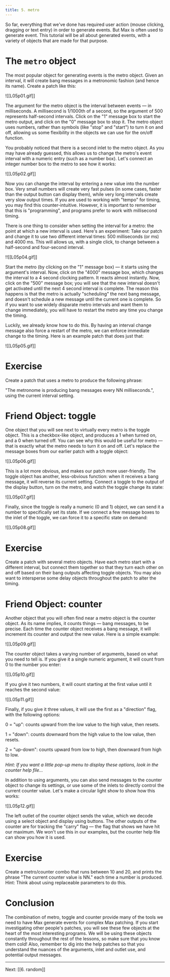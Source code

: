 ```yaml
---
title: 5. metro
---
```


So far, everything that we've done has required user action (mouse clicking, dragging or text entry) in order to generate events. But Max is often used to generate event. This tutorial will be all about generated events, with a variety of objects that are made for that purpose.

# The `metro` object

The most popular object for generating events is the metro object. Given an interval, it will create bang messages in a metronomic fashion (and hence its name). Create a patch like this:


![[L05p01.gif]]


The argument for the metro object is the interval between events — in milliseconds. A millisecond is 1/1000th of a second, so the argument of 500 represents half-second intervals. Click on the "1" message box to start the metro output, and click on the "0" message box to stop it. The metro object uses numbers, rather than symbols (like "stop" and "start") to turn it on and off, allowing us some flexibility in the objects we can use for the on/off function. 

You probably noticed that there is a second inlet to the metro object. As you may have already guessed, this allows us to change the metro's event interval with a numeric entry (such as a number box). Let's connect an integer number box to the metro to see how it works:


![[L05p02.gif]]


Now you can change the interval by entering a new value into the number box. Very small numbers will create very fast pulses (in some cases, faster than the output button can display them), while very long intervals create very slow output times. If you are used to working with "tempo" for timing, you may find this counter-intuitive. However, it is important to remember that this is "programming", and programs prefer to work with millisecond timing.

There is one thing to consider when setting the interval for a metro: the point at which a new interval is used. Here's an experiment: Take our patch and change it to use two different interval times: 500 milliseconds (or ms) and 4000 ms. This will allows us, with a single click, to change between a half-second and four-second interval.


!![[L05p04.gif]]


Start the metro (by clicking on the "1" message box) — it starts using the argument's interval. Now, click on the "4000" message box, which changes the interval to a 4 second clocking pattern. It reacts almost instantly. Now, click on the "500" message box; you will see that the new interval doesn't get activated until the next 4 second interval is complete. The reason this happens is that the metro is actually "scheduling" the next bang message, and doesn't schedule a new message until the current one is complete. So if you want to use widely disparate metro intervals and want them to change immediately, you will have to restart the metro any time you change the timing.

Luckily, we already know how to do this. By having an interval change message also force a restart of the metro, we can enforce immediate change to the timing. Here is an example patch that does just that:


![[L05p05.gif]]


# Exercise

Create a patch that uses a metro to produce the following phrase:

"The metronome is producing bang messages every NN milliseconds.", using the current interval setting.

# Friend Object: toggle

One object that you will see next to virtually every metro is the toggle object. This is a checkbox-like object, and produces a 1 when turned on, and a 0 when turned off. You can see why this would be useful for metro — that is exactly what the metro needs to turn it on and off. Let's replace the message boxes from our earlier patch with a toggle object:


![[L05p06.gif]]


This is a lot more obvious, and makes our patch more user-friendly. The toggle object has another, less-obvious function: when it receives a bang message, it will reverse its current setting. Connect a toggle to the output of the display button, turn on the metro, and watch the toggle change its state:


![[L05p07.gif]]


Finally, since the toggle is really a numeric (0 and 1) object, we can send it a number to specifically set its state. If we connect a few message boxes to the inlet of the toggle, we can force it to a specific state on demand:


![[L05p08.gif]]


# Exercise

Create a patch with several metro objects. Have each metro start with a different interval, but connect them together so that they turn each other on and off based on their bang outputs affecting toggle objects. You may also want to intersperse some delay objects throughout the patch to alter the timing.

# Friend Object: counter

Another object that you will often find near a metro object is the counter object. As its name implies, it counts things — bang messages, to be precise. Each time the counter object receives a bang message, it will increment its counter and output the new value. Here is a simple example:


![[L05p09.gif]]


The counter object takes a varying number of arguments, based on what you need to tell is. If you give it a single numeric argument, it will count from 0 to the number you enter:


![[L05p10.gif]]


If you give it two numbers, it will count starting at the first value until it reaches the second value:


![[L05p11.gif]]


Finally, if you give it three values, it will use the first as a "direction" flag, with the following options:

0 = "up": counts upward from the low value to the high value, then resets.

1 = "down": counts downward from the high value to the low value, then resets.

2 = "up-down": counts upward from low to high, then downward from high to low.

_Hint: If you want a little pop-up menu to display these options, look in the counter help file..._

In addition to using arguments, you can also send messages to the counter object to change its settings, or use some of the inlets to directly control the current counter value. Let's make a circular light show to show how this works:


![[L05p12.gif]]


The left outlet of the counter object sends the value, which we decode using a select object and display using buttons. The other outputs of the counter are for tracking the "carry" flag — the flag that shows we have hit our maximum. We won't use this in our examples, but the counter help file can show you how it is used.

# Exercise

Create a metro/counter combo that runs between 10 and 20, and prints the phrase "The current counter value is NN." each time a number is produced. Hint: Think about using replaceable parameters to do this.

# Conclusion

The combination of metro, toggle and counter provide many of the tools we need to have Max generate events for complex Max patching. If you start investigating other people's patches, you will see these few objects at the heart of the most interesting programs. We will be using these objects constantly throughout the rest of the lessons, so make sure that you know them cold! Also, remember to dig into the help patches so that you understand the nuances of the arguments, inlet and outlet use, and potential output messages.


---
Next: [[6. random]]